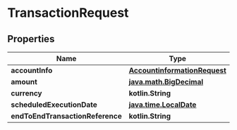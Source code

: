 
# TransactionRequest

## Properties
Name | Type | Description | Notes
------------ | ------------- | ------------- | -------------
**accountInfo** | [**AccountinformationRequest**](AccountinformationRequest.md) |  |  [optional]
**amount** | [**java.math.BigDecimal**](java.math.BigDecimal.md) |  |  [optional]
**currency** | **kotlin.String** |  |  [optional]
**scheduledExecutionDate** | [**java.time.LocalDate**](java.time.LocalDate.md) |  |  [optional]
**endToEndTransactionReference** | **kotlin.String** |  |  [optional]



